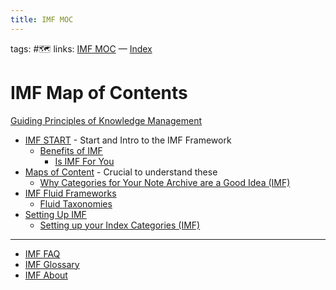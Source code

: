 ```yaml
---
title: IMF MOC
---
```

tags: #🗺️
links: [IMF MOC](out/imf-moc.md) — [Index](out/index-archived.md)
# IMF Map of Contents
[Guiding Principles of Knowledge Management](out/guiding-principles-of-knowledge-management.md)

- [IMF START](out/imf-start.md) - Start and Intro to the IMF Framework
	- [Benefits of IMF](out/benefits-of-imf.md) 
		- [Is IMF For You](out/is-imf-for-you.md)
- [Maps of Content](out/maps-of-content.md) - Crucial to understand these
	- [Why Categories for Your Note Archive are a Good Idea (IMF)](out/why-categories-for-your-note-archive-are-a-good-idea-imf.md)
- [IMF Fluid Frameworks](out/imf-fluid-frameworks.md)
	- [Fluid Taxonomies](out/fluid-taxonomies.md)
- [Setting Up IMF](out/setting-up-imf.md)
	- [Setting up your Index Categories (IMF)](out/setting-up-your-index-categories-imf.md)
---
- [IMF FAQ](out/imf-faq.md)
- [IMF Glossary](out/imf-glossary.md)
- [IMF About](out/imf-about.md)
